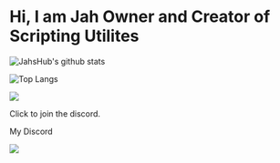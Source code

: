 

# Hi, I am Jah Owner and Creator of Scripting Utilites



![JahsHub's github stats](https://github-readme-stats.vercel.app/api?username=JahsHub&theme=tokyonight)

![Top Langs](https://github-readme-stats.vercel.app/api/top-langs/?username=JahsHub&layout=compact&theme=tokyonight)

[![](https://discordapp.com/api/guilds/876227875248934952/embed.png?style=banner2)](https://discord.gg/QxHF74JTdk) 

Click to join the discord.

My Discord

<img align="center" src="https://discord.c99.nl/widget/theme-1/883118343035453510.png"/>



